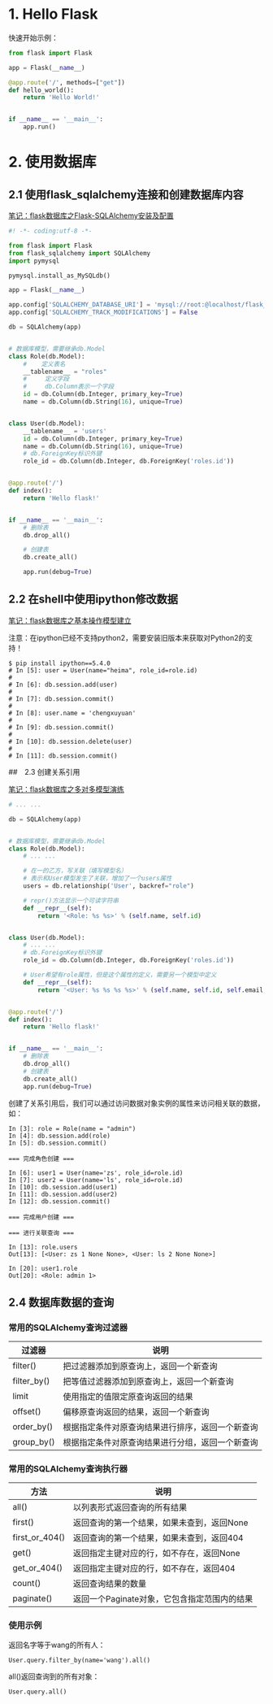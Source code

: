 # 1. Hello Flask

快速开始示例：

```python
from flask import Flask

app = Flask(__name__)

@app.route('/', methods=["get"])
def hello_world():
    return 'Hello World!'


if __name__ == '__main__':
    app.run()
```

# 2. 使用数据库

## 2.1 使用flask_sqlalchemy连接和创建数据库内容

[笔记：flask数据库之Flask-SQLAlchemy安装及配置](https://blog.csdn.net/feilzhang/article/details/81041637)

```python
#! -*- coding:utf-8 -*-

from flask import Flask
from flask_sqlalchemy import SQLAlchemy
import pymysql

pymysql.install_as_MySQLdb()

app = Flask(__name__)

app.config['SQLALCHEMY_DATABASE_URI'] = 'mysql://root:@localhost/flask_study'
app.config['SQLALCHEMY_TRACK_MODIFICATIONS'] = False

db = SQLAlchemy(app)


# 数据库模型，需要继承db.Model
class Role(db.Model):
    #    定义表名
    __tablename__ = "roles"
    #     定义字段
    #     db.Column表示一个字段
    id = db.Column(db.Integer, primary_key=True)
    name = db.Column(db.String(16), unique=True)


class User(db.Model):
    __tablename__ = 'users'
    id = db.Column(db.Integer, primary_key=True)
    name = db.Column(db.String(16), unique=True)
    # db.ForeignKey标识外键
    role_id = db.Column(db.Integer, db.ForeignKey('roles.id'))


@app.route('/')
def index():
    return 'Hello flask!'


if __name__ == '__main__':
    # 删除表
    db.drop_all()

    # 创建表
    db.create_all()

    app.run(debug=True)
```

## 2.2 在shell中使用ipython修改数据

[笔记：flask数据库之基本操作模型建立](https://blog.csdn.net/feilzhang/article/details/81041663)

注意：在ipython已经不支持python2，需要安装旧版本来获取对Python2的支持！

```
$ pip install ipython==5.4.0
# In [5]: user = User(name="heima", role_id=role.id)
#
# In [6]: db.session.add(user)
#
# In [7]: db.session.commit()
#
# In [8]: user.name = 'chengxuyuan'
#
# In [9]: db.session.commit()
#
# In [10]: db.session.delete(user)
#
# In [11]: db.session.commit()
```


##　2.3 创建关系引用

[笔记：flask数据库之多对多模型演练](https://blog.csdn.net/feilzhang/article/details/81041747)

```python
# ... ...

db = SQLAlchemy(app)


# 数据库模型，需要继承db.Model
class Role(db.Model):
    # ... ...

    # 在一的乙方，写关联（填写模型名）
    # 表示和User模型发生了关联，增加了一个users属性
    users = db.relationship('User', backref="role")

    # repr()方法显示一个可读字符串
    def __repr__(self):
        return '<Role: %s %s>' % (self.name, self.id)


class User(db.Model):
    # ... ...
    # db.ForeignKey标识外键
    role_id = db.Column(db.Integer, db.ForeignKey('roles.id'))

    # User希望有role属性，但是这个属性的定义，需要另一个模型中定义
    def __repr__(self):
        return '<User: %s %s %s %s>' % (self.name, self.id, self.email, self.password)


@app.route('/')
def index():
    return 'Hello flask!'


if __name__ == '__main__':
    # 删除表
    db.drop_all()
    # 创建表
    db.create_all()
    app.run(debug=True)
```

创建了关系引用后，我们可以通过访问数据对象实例的属性来访问相关联的数据，如：

```
In [3]: role = Role(name = "admin")
In [4]: db.session.add(role)
In [5]: db.session.commit()

=== 完成角色创建 === 

In [6]: user1 = User(name='zs', role_id=role.id)
In [7]: user2 = User(name='ls', role_id=role.id)
In [10]: db.session.add(user1)
In [11]: db.session.add(user2)
In [12]: db.session.commit()

=== 完成用户创建 ===

=== 进行关联查询 === 

In [13]: role.users
Out[13]: [<User: zs 1 None None>, <User: ls 2 None None>]

In [20]: user1.role
Out[20]: <Role: admin 1>

```

## 2.4 数据库数据的查询

### 常用的SQLAlchemy查询过滤器

| 过滤器 | 说明 |
| --- | --- |
| filter() | 把过滤器添加到原查询上，返回一个新查询 |
| filter\_by() | 把等值过滤器添加到原查询上，返回一个新查询 |
| limit | 使用指定的值限定原查询返回的结果 |
| offset() | 偏移原查询返回的结果，返回一个新查询 |
| order\_by() | 根据指定条件对原查询结果进行排序，返回一个新查询 |
| group\_by() | 根据指定条件对原查询结果进行分组，返回一个新查询 |

### 常用的SQLAlchemy查询执行器

| 方法 | 说明 |
| --- | --- |
| all() | 以列表形式返回查询的所有结果 |
| first() | 返回查询的第一个结果，如果未查到，返回None |
| first\_or\_404() | 返回查询的第一个结果，如果未查到，返回404 |
| get() | 返回指定主键对应的行，如不存在，返回None |
| get\_or\_404() | 返回指定主键对应的行，如不存在，返回404 |
| count() | 返回查询结果的数量 |
| paginate() | 返回一个Paginate对象，它包含指定范围内的结果 |


### 使用示例

返回名字等于wang的所有人：

```
User.query.filter_by(name='wang').all()
```

all()返回查询到的所有对象：

```
User.query.all()
```
